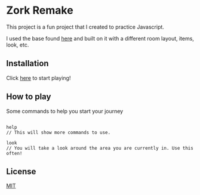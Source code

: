 # Zork Remake

This project is a fun project that I created to practice Javascript. 

I used the base found [here](https://dev.to/shawn2208/building-a-mini-text-based-adventure-game-mini-zork-with-html-css-js-3879) and built on it with a different room layout, items, look, etc.

## Installation

Click [here](https://jnettli-zork-remake.netlify.app/) to start playing!


## How to play
Some commands to help you start your journey
```

help
// This will show more commands to use.

look
// You will take a look around the area you are currently in. Use this often!

```

## License

[MIT](https://choosealicense.com/licenses/mit/)
